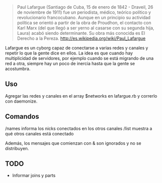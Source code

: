 > Paul Lafargue (Santiago de Cuba, 15 de enero de 1842 - Draveil, 26 de
> noviembre de 1911) fue un periodista, médico, teórico político y
> revolucionario francocubano. Aunque en un principio su actividad
> política se orientó a partir de la obra de Proudhon, el contacto con
> Karl Marx (del que llegó a ser yerno al casarse con su segunda hija,
> Laura) acabó siendo determinante. Su obra más conocida es El Derecho a
> la Pereza.  http://es.wikipedia.org/wiki/Paul_Lafargue


Lafargue es un cyborg capaz de conectarse a varias redes y canales y
repetir lo que la gente dice en ellos.  La idea es que cuando hay
multiplicidad de servidores, por ejemplo cuando se está migrando de una
red a otra, siempre hay un poco de inercia hasta que la gente se
acostumbra.

## Uso

Agregar las redes y canales en el array $networks en lafargue.rb y
correrlo con daemonize.


## Comandos

/names informa los nicks conectados en los otros canales
/list  muestra a qué otros canales está conectado

Además, los mensajes que comienzan con & son ignorados y no se
distribuyen.


## TODO

* Informar joins y parts
